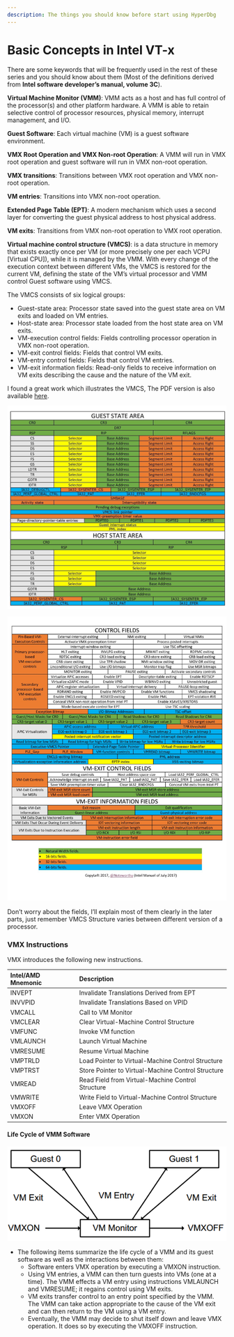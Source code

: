 ```yaml
---
description: The things you should know before start using HyperDbg
---
```


# Basic Concepts in Intel VT-x

There are some keywords that will be frequently used in the rest of these series and you should know about them \(Most of the definitions derived from **Intel software developer’s manual, volume 3C**\).

**Virtual Machine Monitor \(VMM\)**: VMM acts as a host and has full control of the processor\(s\) and other platform hardware. A VMM is able to retain selective control of processor resources, physical memory, interrupt management, and I/O.

**Guest Software**: Each virtual machine \(VM\) is a guest software environment.

**VMX Root Operation and VMX Non-root Operation**: A VMM will run in VMX root operation and guest software will run in VMX non-root operation.

**VMX transitions**: Transitions between VMX root operation and VMX non-root operation.

**VM entries**: Transitions into VMX non-root operation.

**Extended Page Table \(EPT\)**: A modern mechanism which uses a second layer for converting the guest physical address to host physical address.

**VM exits**: Transitions from VMX non-root operation to VMX root operation.

**Virtual machine control structure \(VMCS\)**: is a data structure in memory that exists exactly once per VM \(or more precisely one per each VCPU \[Virtual CPU\]\), while it is managed by the VMM. With every change of the execution context between different VMs, the VMCS is restored for the current VM, defining the state of the VM’s virtual processor and VMM control Guest software using VMCS.

The VMCS consists of six logical groups:

*  Guest-state area: Processor state saved into the guest state area on VM exits and loaded on VM entries.
*  Host-state area: Processor state loaded from the host state area on VM exits.
*  VM-execution control fields: Fields controlling processor operation in VMX non-root operation.
*  VM-exit control fields: Fields that control VM exits.
*  VM-entry control fields: Fields that control VM entries.
*  VM-exit information fields: Read-only fields to receive information on VM exits describing the cause and the nature of the VM exit.

I found a great work which illustrates the VMCS, The PDF version is also available [here](https://rayanfam.com/wp-content/uploads/sites/2/2018/08/VMCS.pdf). 

![VMCS Layout](../../.gitbook/assets/vmcs-page-001-1.jpeg)

![VMCS Layout](../../.gitbook/assets/vmcs-page-002-1.jpg)

Don’t worry about the fields, I’ll explain most of them clearly in the later parts, just remember VMCS Structure varies between different version of a processor.

### **VMX Instructions** 

VMX introduces the following new instructions.

| Intel/AMD Mnemonic | Description |
| :--- | :--- |
| INVEPT | Invalidate Translations Derived from EPT |
| INVVPID | Invalidate Translations Based on VPID |
| VMCALL | Call to VM Monitor |
| VMCLEAR | Clear Virtual-Machine Control Structure |
| VMFUNC | Invoke VM function |
| VMLAUNCH | Launch Virtual Machine |
| VMRESUME | Resume Virtual Machine |
| VMPTRLD | Load Pointer to Virtual-Machine Control Structure |
| VMPTRST | Store Pointer to Virtual-Machine Control Structure |
| VMREAD | Read Field from Virtual-Machine Control Structure |
| VMWRITE | Write Field to Virtual-Machine Control Structure |
| VMXOFF | Leave VMX Operation |
| VMXON | Enter VMX Operation |

#### **Life Cycle of VMM Software**

![VM Cycle](../../.gitbook/assets/vmm-life-cycle.png)

* The following items summarize the life cycle of a VMM and its guest software as well as the interactions between them:
  * Software enters VMX operation by executing a VMXON instruction.
  * Using VM entries, a VMM can then turn guests into VMs \(one at a time\). The VMM effects a VM entry using instructions VMLAUNCH and VMRESUME; it regains control using VM exits.
  * VM exits transfer control to an entry point specified by the VMM. The VMM can take action appropriate to the cause of the VM exit and can then return to the VM using a VM entry.
  * Eventually, the VMM may decide to shut itself down and leave VMX operation. It does so by executing the VMXOFF instruction.

